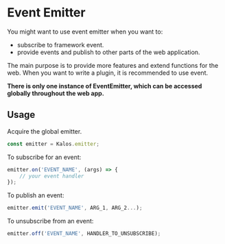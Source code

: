 # Event Emitter

You might want to use event emitter when you want to:

- subscribe to framework event.
- provide events and publish to other parts of the web application.

The main purpose is to provide more features and extend functions for the web. When you want to write a plugin, it is recommended to use event.

**There is only one instance of EventEmitter, which can be accessed globally throughout the web app.**

## Usage

Acquire the global emitter.

```js
const emitter = Kalos.emitter;
```

To subscribe for an event:

```js
emitter.on('EVENT_NAME', (args) => {
    // your event handler
});
```

To publish an event:

```js
emitter.emit('EVENT_NAME', ARG_1, ARG_2...);
```

To unsubscribe from an event:
```js
emitter.off('EVENT_NAME', HANDLER_TO_UNSUBSCRIBE);
```

